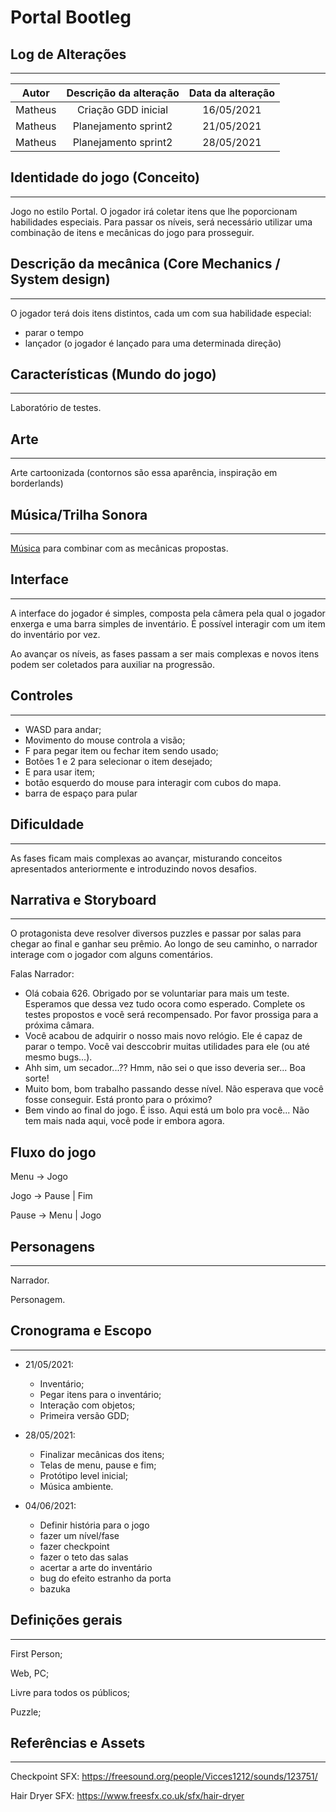 # Portal Bootleg

<Resumo do jogo>

## Log de Alterações
---

|  Autor  | Descrição da alteração | Data da alteração |
| :-----: | :--------------------: | :---------------: |
| Matheus |  Criação GDD inicial   |    16/05/2021     |
| Matheus |  Planejamento sprint2  |    21/05/2021     |
| Matheus |  Planejamento sprint2  |    28/05/2021     |



## Identidade do jogo (Conceito)
---

Jogo no estilo Portal. O jogador irá coletar itens que lhe 
poporcionam habilidades especiais. Para passar os níveis, 
será necessário utilizar uma combinação de itens e mecânicas
do jogo para prosseguir.


## Descrição da mecânica (Core Mechanics / System design)
--- 

O jogador terá dois itens distintos, cada um com sua habilidade
especial:

- parar o tempo
- lançador (o jogador é lançado para uma determinada direção)

## Características (Mundo do jogo)
---

Laboratório de testes.

## Arte
---

Arte cartoonizada (contornos são essa aparência, inspiração em borderlands)

## Música/Trilha Sonora
---

[Música](http://soundimage.org/wp-content/uploads/2016/01/Light-Years_V001_Looping.mp3) 
para combinar com as mecânicas propostas.

## Interface
---

A interface do jogador é simples, composta pela câmera pela 
qual o jogador enxerga e uma barra simples de inventário. É 
possível interagir com um item do inventário por vez.

Ao avançar os níveis, as fases passam a ser mais complexas e 
novos itens podem ser coletados para auxiliar na progressão. 

## Controles
---

- WASD para andar;
- Movimento do mouse controla a visão;
- F para pegar item ou fechar item sendo usado;
- Botões 1 e 2 para selecionar o item desejado;
- E para usar item;
- botão esquerdo do mouse para interagir com cubos do mapa.
- barra de espaço para pular

## Dificuldade
---

As fases ficam mais complexas ao avançar, misturando conceitos
apresentados anteriormente e introduzindo novos desafios.

## Narrativa e Storyboard
---

O protagonista deve resolver diversos puzzles e passar por salas para chegar ao final e ganhar seu prêmio.
Ao longo de seu caminho, o narrador interage com o jogador com alguns comentários.

Falas Narrador:
  - Olá cobaia 626. Obrigado por se voluntariar para mais um teste. 
Esperamos que dessa vez tudo ocora como esperado. Complete os testes propostos e você será recompensado. Por favor prossiga para a próxima câmara.
  - Você acabou de adquirir o nosso mais novo relógio. Ele é capaz de parar o tempo. Você vai desccobrir muitas utilidades para ele (ou até mesmo bugs...).
  - Ahh sim, um secador...?? Hmm, não sei o que isso deveria ser... Boa sorte!
  - Muito bom, bom trabalho passando desse nível. Não esperava que você fosse conseguir. Está pronto para o próximo?
  - Bem vindo ao final do jogo. É isso. Aqui está um bolo pra você... Não tem mais nada aqui, você pode ir embora agora. 

## Fluxo do jogo

Menu → Jogo

Jogo → Pause | Fim

Pause → Menu | Jogo

## Personagens
---

Narrador.

Personagem.

## Cronograma e Escopo
---

- 21/05/2021:
  - Inventário;
  - Pegar itens para o inventário;
  - Interação com objetos;
  - Primeira versão GDD;

- 28/05/2021:
  - Finalizar mecânicas dos itens;
  - Telas de menu, pause e fim;
  - Protótipo level inicial;
  - Música ambiente.

- 04/06/2021:
  - Definir história para o jogo 
  - fazer um nível/fase
  - fazer checkpoint
  - fazer o teto das salas
  - acertar a arte do inventário
  - bug do efeito estranho da porta
  - bazuka

## Definições gerais
---

First Person;

Web, PC;

Livre para todos os públicos;

Puzzle;

## Referências e Assets
---

Checkpoint SFX: https://freesound.org/people/Vicces1212/sounds/123751/

Hair Dryer SFX: https://www.freesfx.co.uk/sfx/hair-dryer
